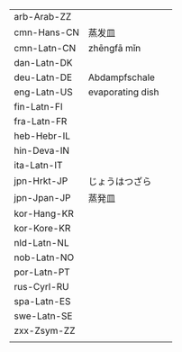 | | | |
|-|-|-|
| arb-Arab-ZZ |  |  |
| cmn-Hans-CN | 蒸发皿 |  |
| cmn-Latn-CN | zhēngfā mǐn |  |
| dan-Latn-DK |  |  |
| deu-Latn-DE | Abdampfschale |  |
| eng-Latn-US | evaporating dish |  |
| fin-Latn-FI |  |  |
| fra-Latn-FR |  |  |
| heb-Hebr-IL |  |  |
| hin-Deva-IN |  |  |
| ita-Latn-IT |  |  |
| jpn-Hrkt-JP | じょうはつざら |  |
| jpn-Jpan-JP | 蒸発皿 |  |
| kor-Hang-KR |  |  |
| kor-Kore-KR |  |  |
| nld-Latn-NL |  |  |
| nob-Latn-NO |  |  |
| por-Latn-PT |  |  |
| rus-Cyrl-RU |  |  |
| spa-Latn-ES |  |  |
| swe-Latn-SE |  |  |
| zxx-Zsym-ZZ |  |  |
|  |  |  |